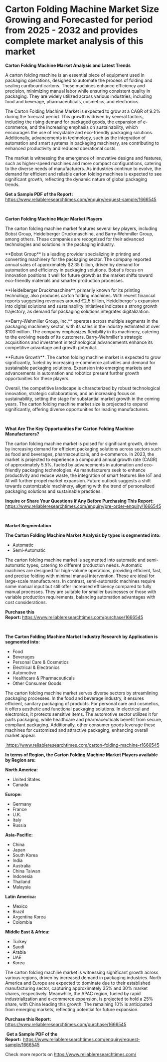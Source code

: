 <p><h1>Carton Folding Machine Market Size Growing and Forecasted for period from 2025 - 2032 and provides complete market analysis of this market</h1></p><p><strong>Carton Folding Machine Market Analysis and Latest Trends</strong></p>
<p><p>A carton folding machine is an essential piece of equipment used in packaging operations, designed to automate the process of folding and sealing cardboard cartons. These machines enhance efficiency and precision, minimizing manual labor while ensuring consistent quality in packaging. They are widely utilized across various industries, including food and beverage, pharmaceuticals, cosmetics, and electronics.</p><p>The Carton Folding Machine Market is expected to grow at a CAGR of 9.2% during the forecast period. This growth is driven by several factors, including the rising demand for packaged goods, the expansion of e-commerce, and the increasing emphasis on sustainability, which encourages the use of recyclable and eco-friendly packaging solutions. Additionally, advancements in technology, such as the integration of automation and smart systems in packaging machinery, are contributing to enhanced productivity and reduced operational costs.</p><p>The market is witnessing the emergence of innovative designs and features, such as higher-speed machines and more compact configurations, catering to the diverse needs of manufacturers. As industries continue to evolve, the demand for efficient and reliable carton folding machines is expected to see significant growth, reflecting the dynamic nature of global packaging trends.</p></p>
<p><strong>Get a Sample PDF of the Report:&nbsp;</strong> <a href="https://www.reliableresearchtimes.com/enquiry/request-sample/1666545?utm_campaign=2209&utm_medium=2&utm_source=Github&utm_content=ia&utm_term=06032025&utm_id=carton-folding-machine">https://www.reliableresearchtimes.com/enquiry/request-sample/1666545</a></p>
<p>&nbsp;</p>
<p><strong>Carton Folding Machine Major Market Players</strong></p>
<p><p>The carton folding machine market features several key players, including Bobst Group, Heidelberger Druckmaschine, and Barry-Wehmiller Group, among others. These companies are recognized for their advanced technologies and solutions in the packaging industry.</p><p>**Bobst Group** is a leading provider specializing in printing and converting machinery for the packaging sector. The company reported annual sales of approximately $2.35 billion, driven by demand for automation and efficiency in packaging solutions. Bobst's focus on innovation positions it well for future growth as the market shifts toward eco-friendly materials and smarter production processes.</p><p>**Heidelberger Druckmaschine**, primarily known for its printing technology, also produces carton folding machines. With recent financial reports suggesting revenues around €2.5 billion, Heidelberger's expansion into digital solutions and sustainability initiatives indicates a strong growth trajectory, as demand for packaging solutions integrates digitalization.</p><p>**Barry-Wehmiller Group, Inc.** operates across multiple segments in the packaging machinery sector, with its sales in the industry estimated at over $100 million. The company emphasizes flexibility in its machinery, catering to the evolving needs of its customers. Barry-Wehmiller's strategic acquisitions and investment in technological advancements enhance its competitive advantage and growth potential.</p><p>**Future Growth**: The carton folding machine market is expected to grow significantly, fueled by increasing e-commerce activities and demand for sustainable packaging solutions. Expansion into emerging markets and advancements in automation and robotics present further growth opportunities for these players.</p><p>Overall, the competitive landscape is characterized by robust technological innovation, strategic collaborations, and an increasing focus on sustainability, setting the stage for substantial market growth in the coming years. The carton folding machine market size is projected to expand significantly, offering diverse opportunities for leading manufacturers.</p></p>
<p>&nbsp;</p>
<p><strong>What Are The Key Opportunities For Carton Folding Machine Manufacturers?</strong></p>
<p><p>The carton folding machine market is poised for significant growth, driven by increasing demand for efficient packaging solutions across sectors such as food and beverages, pharmaceuticals, and e-commerce. In 2023, the market is projected to experience a compound annual growth rate (CAGR) of approximately 5.5%, fueled by advancements in automation and eco-friendly packaging technologies. As manufacturers seek to enhance productivity and reduce waste, the integration of smart features like IoT and AI will further propel market expansion. Future outlook suggests a shift towards customizable machinery, aligning with the trend of personalized packaging solutions and sustainable practices.</p></p>
<p><strong>Inquire or Share Your Questions If Any Before Purchasing This Report:</strong> <a href="https://www.reliableresearchtimes.com/enquiry/pre-order-enquiry/1666545?utm_campaign=2209&utm_medium=2&utm_source=Github&utm_content=ia&utm_term=06032025&utm_id=carton-folding-machine">https://www.reliableresearchtimes.com/enquiry/pre-order-enquiry/1666545</a></p>
<p>&nbsp;</p>
<p><strong>Market Segmentation</strong></p>
<p><strong>The Carton Folding Machine Market Analysis by types is segmented into:</strong></p>
<p><ul><li>Automatic</li><li>Semi-Automatic</li></ul></p>
<p><p>The carton folding machine market is segmented into automatic and semi-automatic types, catering to different production needs. Automatic machines are designed for high-volume operations, providing efficient, fast, and precise folding with minimal manual intervention. These are ideal for large-scale manufacturers. In contrast, semi-automatic machines require some manual input but still offer increased efficiency compared to fully manual processes. They are suitable for smaller businesses or those with variable production requirements, balancing automation advantages with cost considerations.</p></p>
<p><strong>Purchase this Report:&nbsp;</strong><a href="https://www.reliableresearchtimes.com/purchase/1666545?utm_campaign=2209&utm_medium=2&utm_source=Github&utm_content=ia&utm_term=06032025&utm_id=carton-folding-machine">https://www.reliableresearchtimes.com/purchase/1666545</a></p>
<p>&nbsp;</p>
<p><strong>The Carton Folding Machine Market Industry Research by Application is segmented into:</strong></p>
<p><ul><li>Food</li><li>Beverages</li><li>Personal Care & Cosmetics</li><li>Electrical & Electronics</li><li>Automotive</li><li>Healthcare & Pharmaceuticals</li><li>Other Consumer Goods</li></ul></p>
<p><p>The carton folding machine market serves diverse sectors by streamlining packaging processes. In the food and beverage industry, it ensures efficient, sanitary packaging of products. For personal care and cosmetics, it offers aesthetic and functional packaging solutions. In electrical and electronics, it protects sensitive items. The automotive sector utilizes it for parts packaging, while healthcare and pharmaceuticals benefit from secure, compliant packaging. Additionally, other consumer goods leverage these machines for customized and attractive packaging, enhancing overall market appeal.</p></p>
<p><a href="https://www.reliableresearchtimes.com/carton-folding-machine-r1666545?utm_campaign=2209&utm_medium=2&utm_source=Github&utm_content=ia&utm_term=06032025&utm_id=carton-folding-machine">&nbsp;https://www.reliableresearchtimes.com/carton-folding-machine-r1666545</a></p>
<p><strong>In terms of Region, the Carton Folding Machine Market Players available by Region are:</strong></p>
<p>
    <p> <strong> North America: </strong>
        <ul>
            <li>United States</li>
            <li>Canada</li>
        </ul>
        </p> 
    <p> <strong> Europe: </strong>
        <ul>
            <li>Germany</li>
            <li>France</li>
            <li>U.K.</li>
            <li>Italy</li>
            <li>Russia</li>
        </ul>
        </p> 
    <p> <strong> Asia-Pacific: </strong>
        <ul>
            <li>China</li>
            <li>Japan</li>
            <li>South Korea</li>
            <li>India</li>
            <li>Australia</li>
            <li>China Taiwan</li>
            <li>Indonesia</li>
            <li>Thailand</li>
            <li>Malaysia</li>
        </ul>
        </p> 
    <p> <strong> Latin America: </strong>
        <ul>
            <li>Mexico</li>
            <li>Brazil</li>
            <li>Argentina Korea</li>
            <li>Colombia</li>
        </ul>
        </p> 
    <p> <strong> Middle East & Africa: </strong>
        <ul>
            <li>Turkey</li>
            <li>Saudi</li>
            <li>Arabia</li>
            <li>UAE</li>
            <li>Korea</li>
        </ul>
    </p>
    </p>
<p><p>The carton folding machine market is witnessing significant growth across various regions, driven by increased demand in packaging industries. North America and Europe are expected to dominate due to their established manufacturing sector, capturing approximately 35% and 30% market shares, respectively. Meanwhile, the APAC region, fueled by rapid industrialization and e-commerce expansion, is projected to hold a 25% share, with China leading this growth. The remaining 10% is anticipated from emerging markets, reflecting potential for future expansion.</p></p>
<p><strong>Purchase this Report: </strong><a href="https://www.reliableresearchtimes.com/purchase/1666545?utm_campaign=2209&utm_medium=2&utm_source=Github&utm_content=ia&utm_term=06032025&utm_id=carton-folding-machine">https://www.reliableresearchtimes.com/purchase/1666545</a></p>
<p>&nbsp;<strong>Get a Sample PDF of the Report:&nbsp;&nbsp;</strong><a href="https://www.reliableresearchtimes.com/enquiry/request-sample/1666545?utm_campaign=2209&utm_medium=2&utm_source=Github&utm_content=ia&utm_term=06032025&utm_id=carton-folding-machine">https://www.reliableresearchtimes.com/enquiry/request-sample/1666545</a></p>
<p><strong></strong></p>
<p>Check more reports on <a href="https://www.reliableresearchtimes.com/?utm_campaign=2209&utm_medium=2&utm_source=Github&utm_content=ia&utm_term=06032025&utm_id=carton-folding-machine">https://www.reliableresearchtimes.com/</a></p>